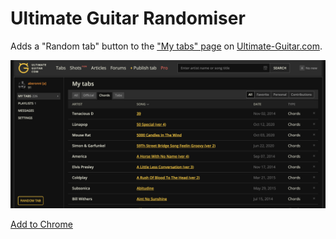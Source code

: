# Ultimate Guitar Randomiser

Adds a "Random tab" button to the ["My tabs" page](https://www.ultimate-guitar.com/user/mytabs) on [Ultimate-Guitar.com](https://www.ultimate-guitar.com).

![](Screenshot.png)

[Add to Chrome](https://chrome.google.com/webstore/detail/ultimate-guitar-randomise/hakjookdamicmkhpnjamffoifnfkkldj?hl=en)
